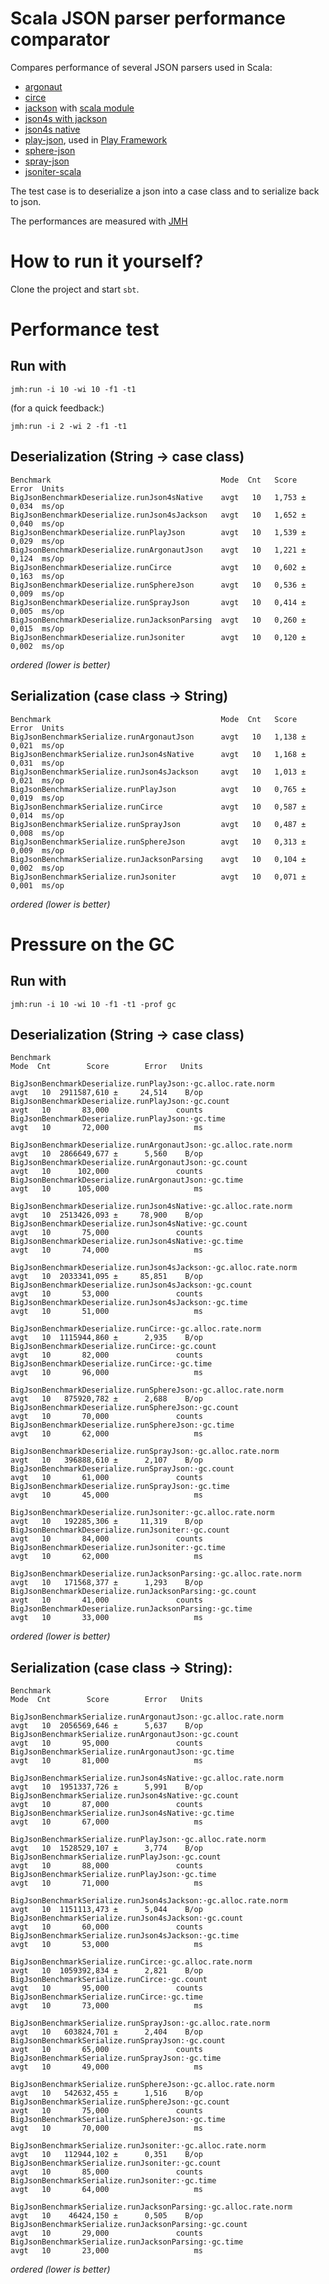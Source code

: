 Scala JSON parser performance comparator
========================================

Compares performance of several JSON parsers used in Scala:

- [argonaut](http://argonaut.io/)
- [circe](https://circe.github.io/circe/)
- [jackson](http://wiki.fasterxml.com/JacksonHome) with [scala module](https://github.com/FasterXML/jackson-module-scala)
- [json4s with jackson](https://github.com/json4s/json4s#jackson)
- [json4s native](https://github.com/json4s/json4s)
- [play-json](https://www.playframework.com/documentation/latest/ScalaJson), used in [Play Framework](https://www.playframework.com/)
- [sphere-json](https://github.com/sphereio/sphere-scala-libs/tree/master/json)
- [spray-json](https://github.com/spray/spray-json)
- [jsoniter-scala](https://github.com/plokhotnyuk/jsoniter-scala)

The test case is to deserialize a json into a case class and to serialize back to json.

The performances are measured with [JMH](https://github.com/ktoso/sbt-jmh)

# How to run it yourself?

Clone the project and start `sbt`.


# Performance test

## Run with

    jmh:run -i 10 -wi 10 -f1 -t1

(for a quick feedback:)

    jmh:run -i 2 -wi 2 -f1 -t1


## Deserialization (String -> case class)

```
Benchmark                                      Mode  Cnt   Score   Error  Units
BigJsonBenchmarkDeserialize.runJson4sNative    avgt   10   1,753 ±  0,034  ms/op
BigJsonBenchmarkDeserialize.runJson4sJackson   avgt   10   1,652 ±  0,040  ms/op
BigJsonBenchmarkDeserialize.runPlayJson        avgt   10   1,539 ±  0,029  ms/op
BigJsonBenchmarkDeserialize.runArgonautJson    avgt   10   1,221 ±  0,124  ms/op
BigJsonBenchmarkDeserialize.runCirce           avgt   10   0,602 ±  0,163  ms/op
BigJsonBenchmarkDeserialize.runSphereJson      avgt   10   0,536 ±  0,009  ms/op
BigJsonBenchmarkDeserialize.runSprayJson       avgt   10   0,414 ±  0,005  ms/op
BigJsonBenchmarkDeserialize.runJacksonParsing  avgt   10   0,260 ±  0,015  ms/op
BigJsonBenchmarkDeserialize.runJsoniter        avgt   10   0,120 ±  0,002  ms/op
```
_ordered (lower is better)_

## Serialization (case class -> String)

```
Benchmark                                      Mode  Cnt   Score   Error  Units
BigJsonBenchmarkSerialize.runArgonautJson      avgt   10   1,138 ±  0,021  ms/op
BigJsonBenchmarkSerialize.runJson4sNative      avgt   10   1,168 ±  0,031  ms/op
BigJsonBenchmarkSerialize.runJson4sJackson     avgt   10   1,013 ±  0,021  ms/op
BigJsonBenchmarkSerialize.runPlayJson          avgt   10   0,765 ±  0,019  ms/op
BigJsonBenchmarkSerialize.runCirce             avgt   10   0,587 ±  0,014  ms/op
BigJsonBenchmarkSerialize.runSprayJson         avgt   10   0,487 ±  0,008  ms/op
BigJsonBenchmarkSerialize.runSphereJson        avgt   10   0,313 ±  0,009  ms/op
BigJsonBenchmarkSerialize.runJacksonParsing    avgt   10   0,104 ±  0,002  ms/op
BigJsonBenchmarkSerialize.runJsoniter          avgt   10   0,071 ±  0,001  ms/op
```
_ordered (lower is better)_

# Pressure on the GC

## Run with

    jmh:run -i 10 -wi 10 -f1 -t1 -prof gc

## Deserialization (String -> case class)

```
Benchmark                                                          Mode  Cnt        Score        Error   Units

BigJsonBenchmarkDeserialize.runPlayJson:·gc.alloc.rate.norm        avgt   10  2911587,610 ±     24,514    B/op
BigJsonBenchmarkDeserialize.runPlayJson:·gc.count                  avgt   10       83,000               counts
BigJsonBenchmarkDeserialize.runPlayJson:·gc.time                   avgt   10       72,000                   ms

BigJsonBenchmarkDeserialize.runArgonautJson:·gc.alloc.rate.norm    avgt   10  2866649,677 ±      5,560    B/op
BigJsonBenchmarkDeserialize.runArgonautJson:·gc.count              avgt   10      102,000               counts
BigJsonBenchmarkDeserialize.runArgonautJson:·gc.time               avgt   10      105,000                   ms

BigJsonBenchmarkDeserialize.runJson4sNative:·gc.alloc.rate.norm    avgt   10  2513426,093 ±     78,900    B/op
BigJsonBenchmarkDeserialize.runJson4sNative:·gc.count              avgt   10       75,000               counts
BigJsonBenchmarkDeserialize.runJson4sNative:·gc.time               avgt   10       74,000                   ms

BigJsonBenchmarkDeserialize.runJson4sJackson:·gc.alloc.rate.norm   avgt   10  2033341,095 ±     85,851    B/op
BigJsonBenchmarkDeserialize.runJson4sJackson:·gc.count             avgt   10       53,000               counts
BigJsonBenchmarkDeserialize.runJson4sJackson:·gc.time              avgt   10       51,000                   ms

BigJsonBenchmarkDeserialize.runCirce:·gc.alloc.rate.norm           avgt   10  1115944,860 ±      2,935    B/op
BigJsonBenchmarkDeserialize.runCirce:·gc.count                     avgt   10       82,000               counts
BigJsonBenchmarkDeserialize.runCirce:·gc.time                      avgt   10       96,000                   ms

BigJsonBenchmarkDeserialize.runSphereJson:·gc.alloc.rate.norm      avgt   10   875920,782 ±      2,688    B/op
BigJsonBenchmarkDeserialize.runSphereJson:·gc.count                avgt   10       70,000               counts
BigJsonBenchmarkDeserialize.runSphereJson:·gc.time                 avgt   10       62,000                   ms

BigJsonBenchmarkDeserialize.runSprayJson:·gc.alloc.rate.norm       avgt   10   396888,610 ±      2,107    B/op
BigJsonBenchmarkDeserialize.runSprayJson:·gc.count                 avgt   10       61,000               counts
BigJsonBenchmarkDeserialize.runSprayJson:·gc.time                  avgt   10       45,000                   ms

BigJsonBenchmarkDeserialize.runJsoniter:·gc.alloc.rate.norm        avgt   10   192285,306 ±     11,319    B/op
BigJsonBenchmarkDeserialize.runJsoniter:·gc.count                  avgt   10       84,000               counts
BigJsonBenchmarkDeserialize.runJsoniter:·gc.time                   avgt   10       62,000                   ms

BigJsonBenchmarkDeserialize.runJacksonParsing:·gc.alloc.rate.norm  avgt   10   171568,377 ±      1,293    B/op
BigJsonBenchmarkDeserialize.runJacksonParsing:·gc.count            avgt   10       41,000               counts
BigJsonBenchmarkDeserialize.runJacksonParsing:·gc.time             avgt   10       33,000                   ms
```
_ordered (lower is better)_

## Serialization (case class -> String):

```
Benchmark                                                          Mode  Cnt        Score        Error   Units

BigJsonBenchmarkSerialize.runArgonautJson:·gc.alloc.rate.norm      avgt   10  2056569,646 ±      5,637    B/op
BigJsonBenchmarkSerialize.runArgonautJson:·gc.count                avgt   10       95,000               counts
BigJsonBenchmarkSerialize.runArgonautJson:·gc.time                 avgt   10       81,000                   ms

BigJsonBenchmarkSerialize.runJson4sNative:·gc.alloc.rate.norm      avgt   10  1951337,726 ±      5,991    B/op
BigJsonBenchmarkSerialize.runJson4sNative:·gc.count                avgt   10       87,000               counts
BigJsonBenchmarkSerialize.runJson4sNative:·gc.time                 avgt   10       67,000                   ms

BigJsonBenchmarkSerialize.runPlayJson:·gc.alloc.rate.norm          avgt   10  1528529,107 ±      3,774    B/op
BigJsonBenchmarkSerialize.runPlayJson:·gc.count                    avgt   10       88,000               counts
BigJsonBenchmarkSerialize.runPlayJson:·gc.time                     avgt   10       71,000                   ms

BigJsonBenchmarkSerialize.runJson4sJackson:·gc.alloc.rate.norm     avgt   10  1151113,473 ±      5,044    B/op
BigJsonBenchmarkSerialize.runJson4sJackson:·gc.count               avgt   10       60,000               counts
BigJsonBenchmarkSerialize.runJson4sJackson:·gc.time                avgt   10       53,000                   ms

BigJsonBenchmarkSerialize.runCirce:·gc.alloc.rate.norm             avgt   10  1059392,834 ±      2,821    B/op
BigJsonBenchmarkSerialize.runCirce:·gc.count                       avgt   10       95,000               counts
BigJsonBenchmarkSerialize.runCirce:·gc.time                        avgt   10       73,000                   ms

BigJsonBenchmarkSerialize.runSprayJson:·gc.alloc.rate.norm         avgt   10   603824,701 ±      2,404    B/op
BigJsonBenchmarkSerialize.runSprayJson:·gc.count                   avgt   10       65,000               counts
BigJsonBenchmarkSerialize.runSprayJson:·gc.time                    avgt   10       49,000                   ms

BigJsonBenchmarkSerialize.runSphereJson:·gc.alloc.rate.norm        avgt   10   542632,455 ±      1,516    B/op
BigJsonBenchmarkSerialize.runSphereJson:·gc.count                  avgt   10       75,000               counts
BigJsonBenchmarkSerialize.runSphereJson:·gc.time                   avgt   10       70,000                   ms

BigJsonBenchmarkSerialize.runJsoniter:·gc.alloc.rate.norm          avgt   10   112944,102 ±      0,351    B/op
BigJsonBenchmarkSerialize.runJsoniter:·gc.count                    avgt   10       85,000               counts
BigJsonBenchmarkSerialize.runJsoniter:·gc.time                     avgt   10       64,000                   ms

BigJsonBenchmarkSerialize.runJacksonParsing:·gc.alloc.rate.norm    avgt   10    46424,150 ±      0,505    B/op
BigJsonBenchmarkSerialize.runJacksonParsing:·gc.count              avgt   10       29,000               counts
BigJsonBenchmarkSerialize.runJacksonParsing:·gc.time               avgt   10       23,000                   ms
```
_ordered (lower is better)_
